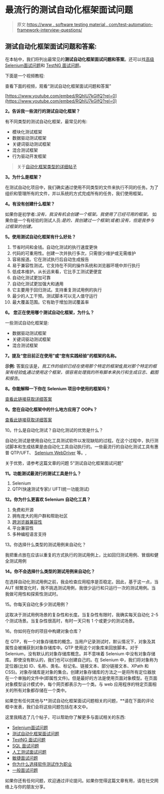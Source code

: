 # 最流行的测试自动化框架面试问题

> 原文:[https://www . software testing material . com/test-automation-framework-interview-questions/](https://www.softwaretestingmaterial.com/test-automation-framework-interview-questions/)

## 测试自动化框架面试问题和答案:

在本帖中，我们将列出最常见的**测试自动化框架面试问题和答案**。还可以找[高级Selenium面试问题](https://www.softwaretestingmaterial.com/selenium-interview-questions/)和 [TestNG 面试问题](https://www.softwaretestingmaterial.com/testng-interview-questions/)。

下面是一个视频教程:

查看下面的视频，观看“测试自动化框架面试问题和答案”

[https://www.youtube.com/embed/RQhIU7kGIfQ?rel=0](https://www.youtube.com/embed/RQhIU7kGIfQ?rel=0)

**2。告诉我一些流行的测试自动化框架？**

有不同类型的测试自动化框架，最常见的有:

*   模块化测试框架
*   数据驱动测试框架
*   关键词驱动测试框架
*   混合测试框架
*   行为驱动开发框架

> 关于[自动化框架类型的详细帖子](https://www.softwaretestingmaterial.com/types-test-automation-frameworks/)

**3。为什么是框架？**

在测试自动化项目中，我们确实通过使用不同类型的文件来执行不同的任务。为了组织和管理所有的文件，并以系统的方式完成所有的任务，我们使用框架。

**4。有没有创建什么框架？**

如果你是初学者:*没有，我没有机会创建一个框架。我使用了已经可用的框架。*
如果你是一个有经验的测试人员:*是的，我创建过一个框架(或者)没有，但是我参与过框架的创建。*

**5。使用测试自动化框架有什么好处？**

1.  节省时间和金钱。自动化测试的执行速度更快
2.  代码的可重用性。创建一次并执行多次，只需很少维护或无需维护
3.  容易报道。它在测试执行后自动生成报告
4.  易于兼容性测试。它支持在不同的操作系统和浏览器环境中并行执行
5.  低成本维护。从长远来看，它比手工测试更便宜
6.  自动化测试更加可靠
7.  自动化测试更加强大和通用
8.  它主要用于回归测试。支持重复测试用例的执行
9.  最少的人工干预。测试脚本可以无人值守运行
10.  最大覆盖范围。它有助于增加测试覆盖率

**6。** **您正在使用哪个测试自动化框架，为什么？**

一些测试自动化框架是:

*   数据驱动测试框架
*   关键词驱动测试框架
*   混合测试框架

**7。提及“您目前正在使用”或“您有实践经验”的框架的名称。**

**示例:**
答案应该是，*我工作的组织已经在使用那个特定的框架*或*我对那个特定的框架有经验*或*通过使用这个框架，很容易处理我的所有脚本来执行和生成日志、截图和报告*。

**8。你能解释一下你在 Selenium 项目中使用的框架吗？**

[查看此链接获取详细答案](https://www.softwaretestingmaterial.com/explain-test-automation-framework/)

**9。您在自动化框架中的什么地方应用了 OOPs？**

[查看此链接获取详细答案](https://www.softwaretestingmaterial.com/oops-concept-in-automation-framework/)

10。什么是自动化测试？自动化测试的优势是什么？

自动化测试是使用自动化工具测试软件以发现缺陷的过程。在这个过程中，执行测试脚本和生成结果是由自动化工具自动执行的。一些最流行的自动化测试工具有惠普 QTP/UFT、 [Selenium WebDriver](https://www.softwaretestingmaterial.com/install-selenium-webdriver/) 等。,

关于优势，请参考这篇文章的问题 5“测试自动化框架面试问题”

**11。功能测试最流行的测试工具是什么？**

1.  Selenium
2.  QTP(快速测试专家)/ UFT(统一功能测试)

**12。你为什么更喜欢 Selenium 自动化工具？**

1.  免费和开源
2.  拥有庞大的用户群和帮助社区
3.  [跨浏览器兼容性](https://www.softwaretestingmaterial.com/what-is-cross-browser-testing/)
4.  平台兼容性
5.  多种编程语言支持

13。你选择什么类型的测试用例来自动化？

我把重点放在应该以重复的方式执行的测试用例上，比如回归测试用例、冒烟和健全测试用例

**14。你不会选择什么类型的测试用例来自动化？**

在选择自动化测试用例之前，我会检查应用程序是否稳定。因此，基于这一点，当 AUT 频繁变化时，我不挑选测试用例，我很少运行和只运行一次的测试用例。当我做可用性和探索性测试时。

15。你每天自动化多少测试用例？

这取决于测试用例场景的复杂性和长度。当复杂性有限时，我确实每天自动化 2-5 个测试场景。当复杂性很高时，有时一天只有 1 个或更少的测试场景。

16。你如何在你的项目中构建对象仓库？

在 QTP，有一个对象存储库的概念。当用户记录测试时，默认情况下，对象及其属性会被捕获到对象存储库中。QTP 使用这个对象库来回放脚本。对于 Selenium，没有默认的对象存储库概念。并不意味着 Selenium 中没有对象存储库。即使没有默认的，我们也可以创建自己的。在 Selenium 中，我们将对象称为定位器(比如 ID、名称、类名、标记名、链接文本、部分链接文本、XPath 和 CSS)。对象存储库是对象的集合。创建对象存储库的方法之一是将所有定位器放在一个单独的文件中(即属性文件)。但是最好的方法是使用页面对象模型。在页面对象模型设计模式中，每个网页都表示为一个类。与 web 应用程序的特定页面相关的所有对象都存储在一个类中。

如果您有任何其他与**测试自动化框架面试问题相关的问题，**请在下面的评论框中发表，我们会将这些问题包括在本文中。

这里我精选了几个帖子，可以帮助你了解更多与面试相关的东西:

*   [Selenium面试问题](https://www.softwaretestingmaterial.com/selenium-interview-questions/)
*   [测试自动化框架面试问题](https://www.softwaretestingmaterial.com/test-automation-framework-interview-questions/)
*   [TestNG 面试问题](https://www.softwaretestingmaterial.com/testng-interview-questions/)
*   [SQL 面试问题](https://www.softwaretestingmaterial.com/sql-interview-questions/)
*   [人工测试面试问题](https://www.softwaretestingmaterial.com/100-software-testing-interview-questions/)
*   [敏捷面试问题](https://www.softwaretestingmaterial.com/agile-testing-interview-questions/)
*   [你为什么选择软件测试作为职业](https://www.softwaretestingmaterial.com/choose-software-testing-as-a-career/)
*   [一般面试问题](https://www.softwaretestingmaterial.com/6-important-interview-questions/)

如果你还有任何问题，欢迎通过评论提问。如果你觉得这篇文章有用，请在社交网络上与你的朋友分享。